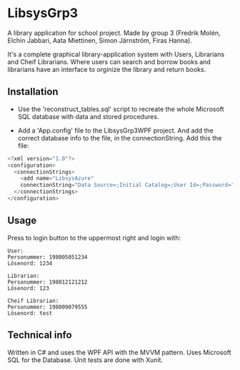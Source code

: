 # LibsysGrp3
A library application for school project. Made by group 3 (Fredrik Molén, Elchin Jabbari, Aata Miettinen, Simon Järnström, Firas Hanna).

It's a complete graphical library-application system with Users, Librarians and Cheif Librarians. Where users can search and borrow books and librarians have an interface to orginize the library and return books. 
## Installation

* Use the 'reconstruct_tables.sql' script to recreate the whole Microsoft SQL database with data and stored procedures.


* Add a 'App.config' file to the LibsysGrp3WPF project. And add the correct database info to the file, in the connectionString. Add this the file: 

```C#
<?xml version="1.0"?>
<configuration>
  <connectionStrings>
    <add name="LibsysAzure"
    connectionString="Data Source=;Initial Catalog=;User Id=;Password="/>
  </connectionStrings>
</configuration>
```

## Usage
Press to login button to the uppermost right and login with:
```
User:
Personummer: 198005051234
Lösenord: 1234

Librarian:
Personummer: 198012121212
Lösenord: 123

Cheif Librarian:
Personummer: 198009079555
Lösenord: test
```

## Technical info

Written in C# and uses the WPF API with the MVVM pattern.
Uses Microsoft SQL for the Database.
Unit tests are done with Xunit.
